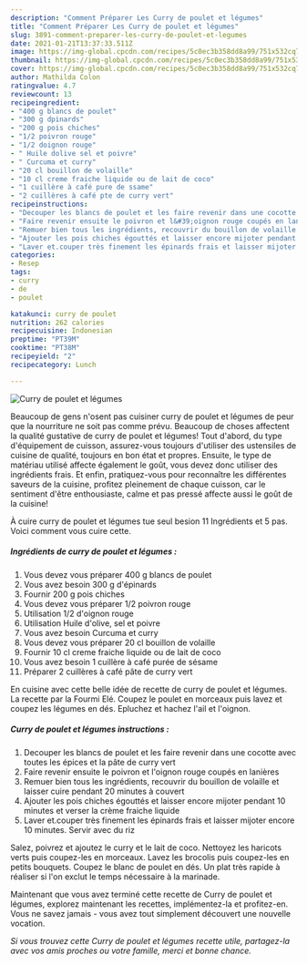 ```yaml
---
description: "Comment Préparer Les Curry de poulet et légumes"
title: "Comment Préparer Les Curry de poulet et légumes"
slug: 3891-comment-preparer-les-curry-de-poulet-et-legumes
date: 2021-01-21T13:37:33.511Z
image: https://img-global.cpcdn.com/recipes/5c0ec3b358dd8a99/751x532cq70/curry-de-poulet-et-legumes-photo-principale-de-la-recette.jpg
thumbnail: https://img-global.cpcdn.com/recipes/5c0ec3b358dd8a99/751x532cq70/curry-de-poulet-et-legumes-photo-principale-de-la-recette.jpg
cover: https://img-global.cpcdn.com/recipes/5c0ec3b358dd8a99/751x532cq70/curry-de-poulet-et-legumes-photo-principale-de-la-recette.jpg
author: Mathilda Colon
ratingvalue: 4.7
reviewcount: 13
recipeingredient:
- "400 g blancs de poulet"
- "300 g dpinards"
- "200 g pois chiches"
- "1/2 poivron rouge"
- "1/2 doignon rouge"
- " Huile dolive sel et poivre"
- " Curcuma et curry"
- "20 cl bouillon de volaille"
- "10 cl creme fraiche liquide ou de lait de coco"
- "1 cuillère à café pure de ssame"
- "2 cuillères à café pte de curry vert"
recipeinstructions:
- "Decouper les blancs de poulet et les faire revenir dans une cocotte avec toutes les épices et la pâte de curry vert"
- "Faire revenir ensuite le poivron et l&#39;oignon rouge coupés en lanières"
- "Remuer bien tous les ingrédients, recouvrir du bouillon de volaille et laisser cuire pendant 20 minutes à couvert"
- "Ajouter les pois chiches égouttés et laisser encore mijoter pendant 10 minutes et verser la crème fraiche liquide"
- "Laver et.couper très finement les épinards frais et laisser mijoter encore 10 minutes. Servir avec du riz"
categories:
- Resep
tags:
- curry
- de
- poulet

katakunci: curry de poulet 
nutrition: 262 calories
recipecuisine: Indonesian
preptime: "PT39M"
cooktime: "PT38M"
recipeyield: "2"
recipecategory: Lunch

---
```



![Curry de poulet et légumes](https://img-global.cpcdn.com/recipes/5c0ec3b358dd8a99/751x532cq70/curry-de-poulet-et-legumes-photo-principale-de-la-recette.jpg)

Beaucoup de gens n'osent pas cuisiner curry de poulet et légumes de peur que la nourriture ne soit pas comme prévu. Beaucoup de choses affectent la qualité gustative de curry de poulet et légumes! Tout d'abord, du type d'équipement de cuisson, assurez-vous toujours d'utiliser des ustensiles de cuisine de qualité, toujours en bon état et propres. Ensuite, le type de matériau utilisé affecte également le goût, vous devez donc utiliser des ingrédients frais. Et enfin, pratiquez-vous pour reconnaître les différentes saveurs de la cuisine, profitez pleinement de chaque cuisson, car le sentiment d'être enthousiaste, calme et pas pressé affecte aussi le goût de la cuisine!

<!--inarticleads1-->

À cuire curry de poulet et légumes tue seul besion 11 Ingrédients et 5 pas. Voici comment vous cuire cette.

##### Ingrédients de curry de poulet et légumes :

1. Vous devez vous préparer 400 g blancs de poulet
1. Vous avez besoin 300 g d&#39;épinards
1. Fournir 200 g pois chiches
1. Vous devez vous préparer 1/2 poivron rouge
1. Utilisation 1/2 d&#39;oignon rouge
1. Utilisation  Huile d&#39;olive, sel et poivre
1. Vous avez besoin  Curcuma et curry
1. Vous devez vous préparer 20 cl bouillon de volaille
1. Fournir 10 cl creme fraiche liquide ou de lait de coco
1. Vous avez besoin 1 cuillère à café purée de sésame
1. Préparer 2 cuillères à café pâte de curry vert


En cuisine avec cette belle idée de recette de curry de poulet et légumes. La recette par la Fourmi Elé. Coupez le poulet en morceaux puis lavez et coupez les légumes en dés. Epluchez et hachez l&#39;ail et l&#39;oignon. 

<!--inarticleads2-->

##### Curry de poulet et légumes instructions :

1. Decouper les blancs de poulet et les faire revenir dans une cocotte avec toutes les épices et la pâte de curry vert
1. Faire revenir ensuite le poivron et l&#39;oignon rouge coupés en lanières
1. Remuer bien tous les ingrédients, recouvrir du bouillon de volaille et laisser cuire pendant 20 minutes à couvert
1. Ajouter les pois chiches égouttés et laisser encore mijoter pendant 10 minutes et verser la crème fraiche liquide
1. Laver et.couper très finement les épinards frais et laisser mijoter encore 10 minutes. Servir avec du riz


Salez, poivrez et ajoutez le curry et le lait de coco. Nettoyez les haricots verts puis coupez-les en morceaux. Lavez les brocolis puis coupez-les en petits bouquets. Coupez le blanc de poulet en dés. Un plat très rapide à réaliser si l&#39;on exclut le temps nécessaire à la marinade. 

<!--inarticleads1-->

<p>
Maintenant que vous avez terminé cette recette de Curry de poulet et légumes, explorez maintenant les recettes, implémentez-la et profitez-en. Vous ne savez jamais - vous avez tout simplement découvert une nouvelle vocation.
</p>

<p>
<i>Si vous trouvez cette Curry de poulet et légumes recette utile, partagez-la avec vos amis proches ou votre famille, merci et bonne chance.</i>
</p>
